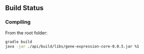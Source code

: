 ## Build Status

### Compiling

From the root folder:

```bash
gradle build
java -jar ./api/build/libs/gene-expression-core-0.0.5.jar %1
```